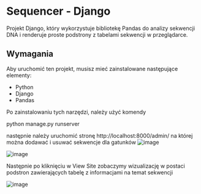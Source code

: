 # Sequencer - Django

Projekt Django, który wykorzystuje bibliotekę Pandas do analizy sekwencji DNA i renderuje proste podstrony z tabelami sekwencji w przeglądarce.

## Wymagania

Aby uruchomić ten projekt, musisz mieć zainstalowane następujące elementy:

- Python 
- Django 
- Pandas 

Po zainstalowaniu tych narzędzi, należy użyć komendy

python manage.py runserver

następnie należy uruchomić stronę http://localhost:8000/admin/ na której można dodawać i usuwać sekwencje dla gatunków
![image](https://github.com/MilenaJasiolek/Sequencer/assets/125980721/c4b1f4c0-4bb8-4bb3-b3b5-7dedbdfe17d7)

![image](https://github.com/MilenaJasiolek/Sequencer/assets/125980721/1e735dee-7658-4862-83f9-24a6e325e676)

Następnie po kliknięciu w View Site zobaczymy wizualizację w postaci podstron zawierających tabelę z informacjami na temat sekwencji

![image](https://github.com/MilenaJasiolek/Sequencer/assets/125980721/791a9550-6f1a-45ff-8464-7904074cde35)

